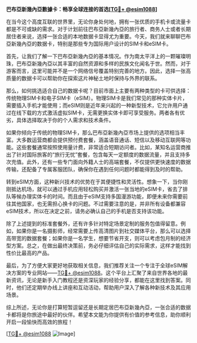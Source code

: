 **巴布亞新幾內亞數據卡：畅享全球连接的首选[[TG💪+ @esim1088](https://t.me/s/esim1088)]**

在当今这个高度互联的世界里，无论你身处何地，拥有一张优质的手机卡或流量卡都是不可或缺的需求。对于计划前往巴布亞新幾內亞的旅行者、商务人士或者长期居住者来说，选择一张合适的本地数据卡显得尤为重要。今天，我们就来聊聊巴布亞新幾內亞的数据卡，特别是那些专为国际用户设计的SIM卡和eSIM卡。

首先，让我们了解一下巴布亞新幾內亞的基本情况。作为南太平洋上的一颗璀璨明珠，巴布亞新幾內亞以其丰富的自然资源和多样的民族文化闻名于世。然而，对于游客而言，这里可能并不是一个网络信号覆盖特别完善的地方。因此，选择一张高质量的数据卡可以帮助你在探索这片神秘土地时保持与外界的联系。

那么，如何挑选适合自己的数据卡呢？目前市面上主要有两种类型的卡可供选择：传统物理SIM卡和电子SIM卡（eSIM）。物理SIM卡是我们常见的那种实体卡片，需要插入手机才能使用；而eSIM则是近年来兴起的一种新型技术，它允许用户通过在线下载的方式激活虚拟SIM卡，无需更换实体卡即可享受服务。两者各有优劣，具体选择取决于你的个人需求和技术条件。

如果你倾向于传统的物理SIM卡，那么巴布亞新幾內亞市场上提供的选项相当丰富。大多数运营商都会提供预付费套餐，涵盖语音通话、短信以及移动互联网等功能。这些套餐通常按照使用量计费，非常适合短期访问者。比如，某知名运营商推出了针对国际旅客的“旅行无忧”套餐，包含每天一定额度的数据流量，并且支持多次充值。此外，还有一些专门面向外籍人士的高端套餐，不仅提供更快速度的数据传输，还配备了专属客服团队，确保你在遇到任何问题时都能得到及时的帮助。

转到eSIM方面，这种新兴技术的优势在于其便捷性和灵活性。想象一下，当你刚刚抵达机场，就可以通过手机应用轻松购买并激活一张当地的eSIM卡，省去了排队等候办理实体卡的时间。而且由于eSIM支持多国漫游功能，即便未来你需要前往其他国家，也无需担心换卡的问题。不过需要注意的是，并非所有设备都兼容eSIM技术，所以在决定之前，请务必确认自己的手机是否支持该功能。

除了上述提到的标准套餐外，还有许多针对特定场景定制的服务包值得留意。例如，如果你是一名摄影师，经常需要上传高清图片到社交媒体平台，那么可以选择高带宽的数据套餐；如果你是一名学生，想要节省开支，则可以考虑包月制的经济型方案。总之，在做出最终决策前，务必仔细评估自己的实际需求，这样才能找到性价比最高的产品。

最后，为了方便大家更好地获取相关信息，我们推荐关注一个专注于全球eSIM解决方案的专业网站——[TG💪+ @esim1088](https://t.me/s/esim1088)。这个平台上汇聚了来自世界各地的最新资讯，无论是新手入门教程还是资深玩家的经验分享，都能在这里找到答案。同时，他们还定期举办线上讲座和互动活动，帮助用户深入了解各种新技术及其应用场景。

综上所述，无论你是打算短暂逗留还是长期定居巴布亞新幾內亞，一张合适的数据卡都将是你旅途中最好的伙伴。希望本文能为你提供有价值的参考信息，助你顺利开启一段愉快而高效的旅程！ 

[[TG💪+ @esim1088](https://t.me/s/esim1088) ![Image](https://i.postimg.cc/4NQfJmqS/Snipaste-2025-05-13-00-14-12.png)]